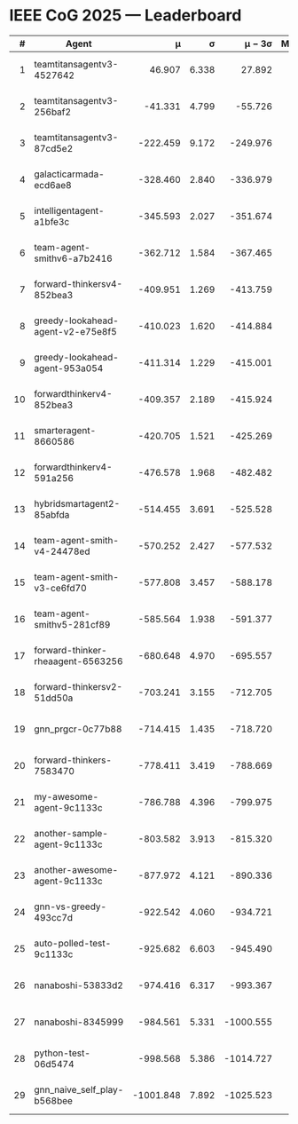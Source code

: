 # IEEE CoG 2025 — Leaderboard

| # | Agent | μ | σ | μ − 3σ | Matches | Updated |
|---:|---|---:|---:|---:|---:|---|
| 1 | teamtitansagentv3-4527642 | 46.907 | 6.338 | 27.892 | 22010 | 2025-08-25 13:47 |
| 2 | teamtitansagentv3-256baf2 | -41.331 | 4.799 | -55.726 | 22416 | 2025-08-25 13:47 |
| 3 | teamtitansagentv3-87cd5e2 | -222.459 | 9.172 | -249.976 | 22886 | 2025-08-25 13:47 |
| 4 | galacticarmada-ecd6ae8 | -328.460 | 2.840 | -336.979 | 20600 | 2025-08-25 13:47 |
| 5 | intelligentagent-a1bfe3c | -345.593 | 2.027 | -351.674 | 18882 | 2025-08-25 13:47 |
| 6 | team-agent-smithv6-a7b2416 | -362.712 | 1.584 | -367.465 | 22000 | 2025-08-25 13:47 |
| 7 | forward-thinkersv4-852bea3 | -409.951 | 1.269 | -413.759 | 18283 | 2025-08-25 13:47 |
| 8 | greedy-lookahead-agent-v2-e75e8f5 | -410.023 | 1.620 | -414.884 | 22706 | 2025-08-25 13:47 |
| 9 | greedy-lookahead-agent-953a054 | -411.314 | 1.229 | -415.001 | 20386 | 2025-08-25 13:47 |
| 10 | forwardthinkerv4-852bea3 | -409.357 | 2.189 | -415.924 | 18821 | 2025-08-25 13:47 |
| 11 | smarteragent-8660586 | -420.705 | 1.521 | -425.269 | 18860 | 2025-08-25 13:47 |
| 12 | forwardthinkerv4-591a256 | -476.578 | 1.968 | -482.482 | 18189 | 2025-08-25 13:47 |
| 13 | hybridsmartagent2-85abfda | -514.455 | 3.691 | -525.528 | 18681 | 2025-08-25 13:47 |
| 14 | team-agent-smith-v4-24478ed | -570.252 | 2.427 | -577.532 | 22136 | 2025-08-25 13:47 |
| 15 | team-agent-smith-v3-ce6fd70 | -577.808 | 3.457 | -588.178 | 22696 | 2025-08-25 13:47 |
| 16 | team-agent-smithv5-281cf89 | -585.564 | 1.938 | -591.377 | 21260 | 2025-08-25 13:47 |
| 17 | forward-thinker-rheaagent-6563256 | -680.648 | 4.970 | -695.557 | 20590 | 2025-08-25 13:47 |
| 18 | forward-thinkersv2-51dd50a | -703.241 | 3.155 | -712.705 | 21430 | 2025-08-25 13:47 |
| 19 | gnn_prgcr-0c77b88 | -714.415 | 1.435 | -718.720 | 19420 | 2025-08-25 13:47 |
| 20 | forward-thinkers-7583470 | -778.411 | 3.419 | -788.669 | 20160 | 2025-08-25 13:47 |
| 21 | my-awesome-agent-9c1133c | -786.788 | 4.396 | -799.975 | 22420 | 2025-08-25 13:47 |
| 22 | another-sample-agent-9c1133c | -803.582 | 3.913 | -815.320 | 22180 | 2025-08-25 13:47 |
| 23 | another-awesome-agent-9c1133c | -877.972 | 4.121 | -890.336 | 23820 | 2025-08-25 13:47 |
| 24 | gnn-vs-greedy-493cc7d | -922.542 | 4.060 | -934.721 | 17280 | 2025-08-25 13:47 |
| 25 | auto-polled-test-9c1133c | -925.682 | 6.603 | -945.490 | 23100 | 2025-08-25 13:47 |
| 26 | nanaboshi-53833d2 | -974.416 | 6.317 | -993.367 | 17200 | 2025-08-25 13:47 |
| 27 | nanaboshi-8345999 | -984.561 | 5.331 | -1000.555 | 18090 | 2025-08-25 13:47 |
| 28 | python-test-06d5474 | -998.568 | 5.386 | -1014.727 | 17810 | 2025-08-25 13:47 |
| 29 | gnn_naive_self_play-b568bee | -1001.848 | 7.892 | -1025.523 | 17920 | 2025-08-25 13:47 |
